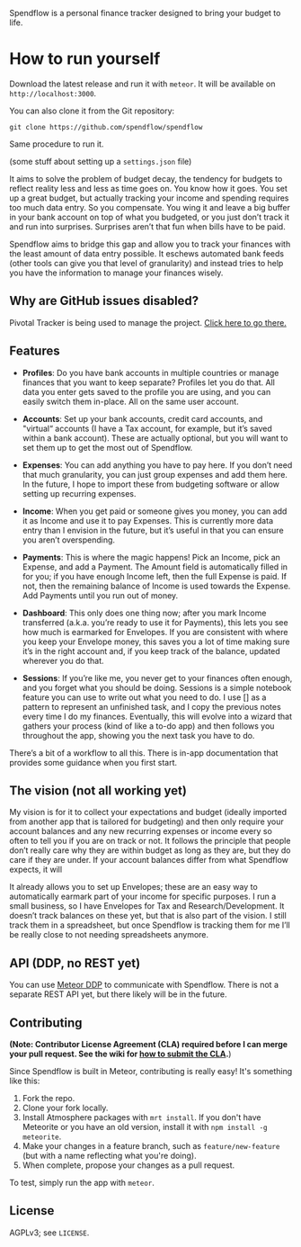 Spendflow is a personal finance tracker designed to bring your budget to life.

# How to run yourself

Download the latest release and run it with `meteor`. It will be available on `http://localhost:3000`.

You can also clone it from the Git repository:

`git clone https://github.com/spendflow/spendflow`

Same procedure to run it.

(some stuff about setting up a `settings.json` file)

It aims to solve the problem of budget decay, the tendency for budgets to reflect reality less and less as time goes on. You know how it goes. You set up a great budget, but actually tracking your income and spending requires too much data entry. So you compensate. You wing it and leave a big buffer in your bank account on top of what you budgeted, or you just don’t track it and run into surprises. Surprises aren’t that fun when bills have to be paid.

Spendflow aims to bridge this gap and allow you to track your finances with the least amount of data entry possible. It eschews automated bank feeds (other tools can give you that level of granularity) and instead tries to help you have the information to manage your finances wisely.

## Why are GitHub issues disabled?

Pivotal Tracker is being used to manage the project. [Click here to go there.](https://www.pivotaltracker.com/projects/844191)

## Features

* **Profiles**: Do you have bank accounts in multiple countries or manage finances that you want to keep separate? Profiles let you do that. All data you enter gets saved to the profile you are using, and you can easily switch them in-place. All on the same user account.

* **Accounts**: Set up your bank accounts, credit card accounts, and "virtual“ accounts (I have a Tax account, for example, but it’s saved within a bank account). These are actually optional, but you will want to set them up to get the most out of Spendflow.

* **Expenses**: You can add anything you have to pay here. If you don’t need that much granularity, you can just group expenses and add them here. In the future, I hope to import these from budgeting software or allow setting up recurring expenses.

* **Income**: When you get paid or someone gives you money, you can add it as Income and use it to pay Expenses. This is currently more data entry than I envision in the future, but it’s useful in that you can ensure you aren’t overspending.

* **Payments**: This is where the magic happens! Pick an Income, pick an Expense, and add a Payment. The Amount field is automatically filled in for you; if you have enough Income left, then the full Expense is paid. If not, then the remaining balance of Income is used towards the Expense. Add Payments until you run out of money.

* **Dashboard**: This only does one thing now; after you mark Income transferred (a.k.a. you’re ready to use it for Payments), this lets you see how much is earmarked for Envelopes. If you are consistent with where you keep your Envelope money, this saves you a lot of time making sure it’s in the right account and, if you keep track of the balance, updated wherever you do that.

* **Sessions**: If you’re like me, you never get to your finances often enough, and you forget what you should be doing. Sessions is a simple notebook feature you can use to write out what you need to do. I use [] as a pattern to represent an unfinished task, and I copy the previous notes every time I do my finances. Eventually, this will evolve into a wizard that gathers your process (kind of like a to-do app) and then follows you throughout the app, showing you the next task you have to do.


There’s a bit of a workflow to all this. There is in-app documentation that provides some guidance when you first start.

## The vision (not all working yet)

My vision is for it to collect your expectations and budget (ideally imported from another app that is tailored for budgeting) and then only require your account balances and any new recurring expenses or income every so often to tell you if you are on track or not. It follows the principle that people don’t really care why they are within budget as long as they are, but they do care if they are under. If your account balances differ from what Spendflow expects, it will

It already allows you to set up Envelopes; these are an easy way to automatically earmark part of your income for specific purposes. I run a small business, so I have Envelopes for Tax and Research/Development. It doesn’t track balances on these yet, but that is also part of the vision. I still track them in a spreadsheet, but once Spendflow is tracking them for me I’ll be really close to not needing spreadsheets anymore.

## API (DDP, no REST yet)

You can use [Meteor DDP](https://github.com/Charuru/livedata/blob/master/DDP.md) to communicate with Spendflow. There is not a separate REST API yet, but there likely will be in the future.

## Contributing

**(Note: Contributor License Agreement (CLA) required before I can merge your pull request. See the wiki for [how to submit the CLA](https://github.com/spendflow/spendflow/wiki/Signing-the-Contributor-License-Agreement).**)

Since Spendflow is built in Meteor, contributing is really easy! It's something like this:

1. Fork the repo.
1. Clone your fork locally.
1. Install Atmosphere packages with `mrt install`. If you don't have Meteorite or you have an old version, install it with `npm install -g meteorite`.
1. Make your changes in a feature branch, such as `feature/new-feature` (but with a name reflecting what you're doing).
1. When complete, propose your changes as a pull request.

To test, simply run the app with `meteor`.

## License

AGPLv3; see `LICENSE`.
